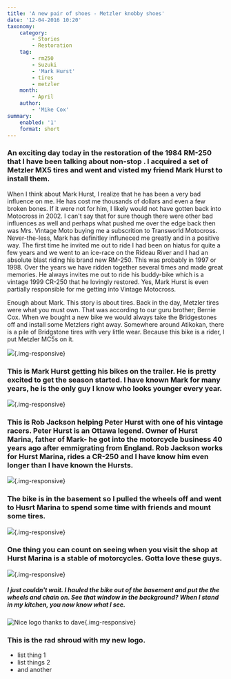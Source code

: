 ```yaml
---
title: 'A new pair of shoes - Metzler knobby shoes'
date: '12-04-2016 10:20'
taxonomy:
    category:
        - Stories
        - Restoration
    tag:
        - rm250
        - Suzuki
        - 'Mark Hurst'
        - tires
        - metzler
    month:
        - April
    author:
        - 'Mike Cox'
summary:
    enabled: '1'
    format: short
---
```


### An exciting day today in the restoration of the 1984 RM-250 that I have been talking about non-stop .  I acquired a set of Metzler MX5 tires and went and visted my friend Mark Hurst to install them.

When I think about Mark Hurst, I realize that he has been a very bad influence on me. He has cost me thousands of dollars and even a few broken bones.  If it were not for him, I likely would not have gotten back into Motocross in 2002.  I can't say that for sure though there were other bad influences as well and perhaps what pushed me over the edge back then was Mrs. Vintage Moto buying me a subscrition to Transworld Motocross.  Never-the-less, Mark has definitley influneced me greatly and in a positive way.  The first time he invited me out to ride I had been on hiatus for quite a few years and we went to an ice-race on the Rideau River and I had an absolute blast riding his brand new RM-250.  This was probably in 1997 or 1998.  Over the years we have ridden together several times and made great memories.  He always invites me out to ride his buddy-bike which is a vintage 1999 CR-250 that he lovingly restored. Yes, Mark Hurst is even partially responsible for me getting into Vintage Motocross.

Enough about Mark.  This story is about tires.  Back in the day, Metzler tires were what you must own.  That was according to our guru brother; Bernie Cox.  When we bought a new bike we would always take the Bridgestones off and install some Metzlers right away.  Somewhere around Atikokan, there is a pile of Bridgstone tires with very little wear. Because this bike is a rider, I put Metzler MC5s on it.

![](IMG_20160412_121355.jpg?cropResize=800,600){.img-responsive}
### This is Mark Hurst getting his bikes on the trailer.  He is pretty excited to get the season started.  I have known Mark for many years, he is the only guy I know who looks younger every year.

![](IMG_20160412_121332.jpg?cropResize=800,600){.img-responsive}
### This is Rob Jackson helping Peter Hurst with one of his vintage racers.  Peter Hurst is an Ottawa legend.  Owner of Hurst Marina, father of Mark- he got into the motorcycle business 40 years ago after emmigrating from England.  Rob Jackson works for Hurst Marina, rides a CR-250 and I have know him even longer than I have known the Hursts.

![](IMG_20160412_095033.jpg?cropResize=800,600){.img-responsive}
### The bike is in the basement so I pulled the wheels off and went to Husrt Marina to spend some time with friends and mount some tires.

![](IMG_20160412_121406.jpg?cropResize=800,600){.img-responsive}
### One thing you can count on seeing when you visit the shop at Hurst Marina is a stable of motorcycles.  Gotta love these guys.

![](IMG_20160412_160904.jpg?cropResize=800,600){.img-responsive}
##### _I just couldn't wait.  I hauled the bike out of the basement and put the the wheels and chain on.  See that window in the background?  When I stand in my kitchen, you now know what I see._

![Nice logo thanks to dave](IMG_20160408_111843.jpg?cropResize=800,600){.img-responsive}
### This is the rad shroud with my new logo.

- list thing 1
- list things 2
- and another



